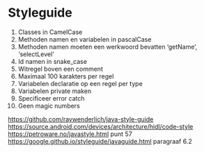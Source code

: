 # Styleguide

1. Classes in CamelCase
2. Methoden namen en variabelen in pascalCase
3. Methoden namen moeten een werkwoord bevatten ‘getName’, ‘selectLevel’
4. Id namen in snake_case
5. Witregel boven een comment
6. Maximaal 100 karakters per regel
7. Variabelen declaratie op een regel per type
8. Variabelen private maken
9. Specificeer error catch
10. Geen magic numbers

https://github.com/raywenderlich/java-style-guide
https://source.android.com/devices/architecture/hidl/code-style
https://petroware.no/javastyle.html punt 57
https://google.github.io/styleguide/javaguide.html paragraaf 6.2
